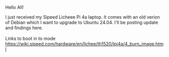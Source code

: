 Hello All!

I just received my Sipeed Licheee Pi 4a laptop. It comes with an old verion of Debian which I want to upgrade to 
Ubuntu 24.04. I'll be posting update and findings here.
<br>
<br>
Links to boot in to mode<br>
https://wiki.sipeed.com/hardware/en/lichee/th1520/lpi4a/4_burn_image.html
